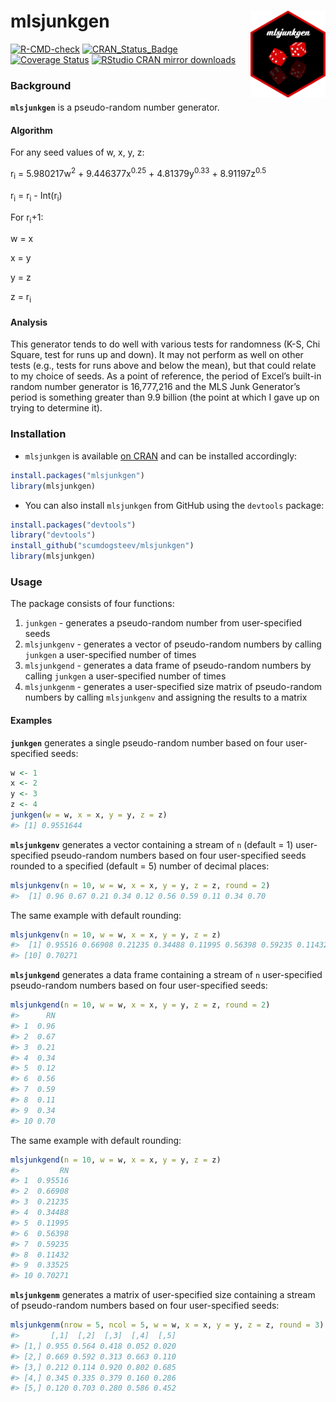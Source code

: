 
<!-- README.md is generated from README.Rmd. Please edit that file -->

# mlsjunkgen <img src="man/figures/logo.png" align="right" height="139" />

<!-- badges: start -->

[![R-CMD-check](https://github.com/scumdogsteev/mlsjunkgen/workflows/R-CMD-check/badge.svg)](https://github.com/scumdogsteev/mlsjunkgen/actions)
[![CRAN\_Status\_Badge](https://www.r-pkg.org/badges/version/mlsjunkgen)](https://cran.r-project.org/package=mlsjunkgen)
[![Coverage
Status](https://img.shields.io/coveralls/scumdogsteev/mlsjunkgen.svg)](https://coveralls.io/github/scumdogsteev/mlsjunkgen)
[![RStudio CRAN mirror
downloads](https://cranlogs.r-pkg.org/badges/grand-total/mlsjunkgen)](https://cran.r-project.org/package=mlsjunkgen)
<!-- badges: end -->

### Background

**`mlsjunkgen`** is a pseudo-random number generator.

#### Algorithm

For any seed values of w, x, y, z:

r<sub>i</sub> = 5.980217w<sup>2</sup> + 9.446377x<sup>0.25</sup> +
4.81379y<sup>0.33</sup> + 8.91197z<sup>0.5</sup>

r<sub>i</sub> = r<sub>i</sub> - Int(r<sub>i</sub>)

For r<sub>i</sub>+1:

w = x

x = y

y = z

z = r<sub>i</sub>

#### Analysis

This generator tends to do well with various tests for randomness (K-S,
Chi Square, test for runs up and down). It may not perform as well on
other tests (e.g., tests for runs above and below the mean), but that
could relate to my choice of seeds. As a point of reference, the period
of Excel’s built-in random number generator is 16,777,216 and the MLS
Junk Generator’s period is something greater than 9.9 billion (the point
at which I gave up on trying to determine it).

### Installation

-   `mlsjunkgen` is available [on
    CRAN](https://cran.r-project.org/package=mlsjunkgen) and can be
    installed accordingly:

``` r
install.packages("mlsjunkgen")
library(mlsjunkgen)
```

-   You can also install `mlsjunkgen` from GitHub using the `devtools`
    package:

``` r
install.packages("devtools")
library("devtools")
install_github("scumdogsteev/mlsjunkgen")
library(mlsjunkgen)
```

### Usage

The package consists of four functions:

1.  `junkgen` - generates a pseudo-random number from user-specified
    seeds
2.  `mlsjunkgenv` - generates a vector of pseudo-random numbers by
    calling `junkgen` a user-specified number of times
3.  `mlsjunkgend` - generates a data frame of pseudo-random numbers by
    calling `junkgen` a user-specified number of times
4.  `mlsjunkgenm` - generates a user-specified size matrix of
    pseudo-random numbers by calling `mlsjunkgenv` and assigning the
    results to a matrix

#### Examples

**`junkgen`** generates a single pseudo-random number based on four
user-specified seeds:

``` r
w <- 1
x <- 2
y <- 3
z <- 4
junkgen(w = w, x = x, y = y, z = z)
#> [1] 0.9551644
```

**`mlsjunkgenv`** generates a vector containing a stream of `n` (default
= 1) user-specified pseudo-random numbers based on four user-specified
seeds rounded to a specified (default = 5) number of decimal places:

``` r
mlsjunkgenv(n = 10, w = w, x = x, y = y, z = z, round = 2)
#>  [1] 0.96 0.67 0.21 0.34 0.12 0.56 0.59 0.11 0.34 0.70
```

The same example with default rounding:

``` r
mlsjunkgenv(n = 10, w = w, x = x, y = y, z = z)
#>  [1] 0.95516 0.66908 0.21235 0.34488 0.11995 0.56398 0.59235 0.11432 0.33525
#> [10] 0.70271
```

**`mlsjunkgend`** generates a data frame containing a stream of `n`
user-specified pseudo-random numbers based on four user-specified seeds:

``` r
mlsjunkgend(n = 10, w = w, x = x, y = y, z = z, round = 2)
#>      RN
#> 1  0.96
#> 2  0.67
#> 3  0.21
#> 4  0.34
#> 5  0.12
#> 6  0.56
#> 7  0.59
#> 8  0.11
#> 9  0.34
#> 10 0.70
```

The same example with default rounding:

``` r
mlsjunkgend(n = 10, w = w, x = x, y = y, z = z)
#>         RN
#> 1  0.95516
#> 2  0.66908
#> 3  0.21235
#> 4  0.34488
#> 5  0.11995
#> 6  0.56398
#> 7  0.59235
#> 8  0.11432
#> 9  0.33525
#> 10 0.70271
```

**`mlsjunkgenm`** generates a matrix of user-specified size containing a
stream of pseudo-random numbers based on four user-specified seeds:

``` r
mlsjunkgenm(nrow = 5, ncol = 5, w = w, x = x, y = y, z = z, round = 3)
#>       [,1]  [,2]  [,3]  [,4]  [,5]
#> [1,] 0.955 0.564 0.418 0.052 0.020
#> [2,] 0.669 0.592 0.313 0.663 0.110
#> [3,] 0.212 0.114 0.920 0.802 0.685
#> [4,] 0.345 0.335 0.379 0.160 0.286
#> [5,] 0.120 0.703 0.280 0.586 0.452
```
